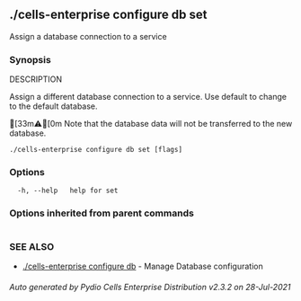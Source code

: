 ## ./cells-enterprise configure db set

Assign a database connection to a service

### Synopsis


DESCRIPTION

  Assign a different database connection to a service. 
  Use default to change to the default database.

[33m⚠[0m  Note that the database data will not be transferred to the new database.

```
./cells-enterprise configure db set [flags]
```

### Options

```
  -h, --help   help for set
```

### Options inherited from parent commands

```
```

### SEE ALSO

* [./cells-enterprise configure db](./cells-enterprise-configure-db)	 - Manage Database configuration

###### Auto generated by Pydio Cells Enterprise Distribution v2.3.2 on 28-Jul-2021
